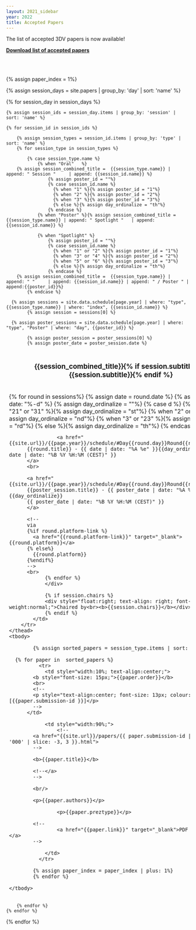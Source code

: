 ```yaml
---
layout: 2021_sidebar
year: 2022
title: Accepted Papers
---
```


The list of accepted 3DV papers is now available!

**[Download list of accepted papers]({{site.url}}/files/2022/papers_accepted.txt)**


<br><br>

{% assign paper_index = 1%}

{% assign session_days = site.papers | group_by: 'day'  | sort: 'name' %}

{% for session_day in session_days %}

	{% assign session_ids = session_day.items | group_by: 'session' | sort: 'name' %}

	{% for session_id in session_ids %}

		{% assign session_types = session_id.items | group_by: 'type' | sort: 'name' %}
		{% for session_type in session_types %}
	
			{% case session_type.name %}
				{% when "Oral"   %}
        {% assign session_combined_title = 	{{session_type.name}} | append: " Session " 	| append: {{session_id.name}} %}
					{% assign poster_id = ""%}
					{% case session_id.name %}
					  {% when "1" %}{% assign poster_id = "1"%}
					  {% when "2" %}{% assign poster_id = "2"%}
					  {% when "3" %}{% assign poster_id = "3"%}
					  {% else %}{% assign day_ordinalize = "th"%}
					{% endcase %}
				{% when "Poster" %}{% assign session_combined_title = 	{{session_type.name}} | append: " Spotlight " 	| append: {{session_id.name}} %}

				{% when "Spotlight" %}
					{% assign poster_id = ""%}
					{% case session_id.name %}
					  {% when "1" or "2" %}{% assign poster_id = "1"%}
					  {% when "3" or "4" %}{% assign poster_id = "2"%}
					  {% when "5" or "6" %}{% assign poster_id = "3"%}
					  {% else %}{% assign day_ordinalize = "th"%}
					{% endcase %}
        {% assign session_combined_title = 	{{session_type.name}} | append: " " 	| append: {{session_id.name}} | append: " / Poster " | append:{{poster_id}}%}
			{% endcase %}
		
      {% assign sessions = site.data.schedule[page.year] | where: "type", {{session_type.name}} | where: "index", {{session_id.name}} %}
			{% assign session = sessions[0] %}


<!-- Get associated poster session-->
			
      {% assign poster_sessions = site.data.schedule[page.year] | where: "type", "Poster" | where: "day", {{poster_id}} %}
<!--poster_sessions: {{poster_sessions}}-->

			{% assign poster_session = poster_sessions[0] %}
			{% assign poster_date = poster_session.date %}
<!--poster_session: {{poster_session}}
poster_date: {{poster_date}}-->

<table class="table table-striped">
	<thead>
		<tr class="bg-dark text-light" id="{{session_type.name}}{{session_id.name}}">
			<td colspan="2" style="text-align: left;">
		   		<div style="width:100%; text-align: center;">
		   			<h3>{{session_combined_title}}{% if session.subtitle %}: {{session.subtitle}}{% endif %}</h3>
		   		</div>
		   		<br>
		   		<div style="float:left;">
				{% for round in sessions%}
					{% assign date = round.date %}
					{% assign d = date | date: "%-d" %}
					{% assign day_ordinalize = ""%}
					{% case d %}
					  {% when "1" or "21" or "31" %}{% assign day_ordinalize = "st"%}
					  {% when "2" or "22" %}{% assign day_ordinalize = "nd"%}
					  {% when "3" or "23" %}{% assign day_ordinalize = "rd"%}
					  {% else %}{% assign day_ordinalize = "th"%}
					{% endcase %}

					<a href="{{site.url}}/{{page.year}}/schedule/#Day{{round.day}}Round{{round.round}}">
          {{round.title}} - {{ date | date: "%A %e" }}{{day_ordinalize}} {{ date | date: "%B %Y %H:%M (CEST)" }}
          </a>
          <br>
					
          <a href="{{site.url}}/{{page.year}}/schedule/#Day{{round.day}}Round{{round.round}}">
          {{poster_session.title}} - {{ poster_date | date: "%A %e" }}{{day_ordinalize}} 
          {{ poster_date | date: "%B %Y %H:%M (CEST)" }}
          </a>

          <!--
          via
          {%if round.platform-link %}
            <a href="{{round.platform-link}}" target="_blank">{{round.platform}}</a>
          {% else%}
            {{round.platform}}
          {%endif%}
          -->
          <br>
				{% endfor %}
				</div>

			   	{% if session.chairs %}
			   	<div style="float:right; text-align: right; font-weight:normal;">Chaired by<br><b>{{session.chairs}}</b></div>
			   	{% endif %}
			</td>
		</tr>
	</thead>
	<tbody>

			{% assign sorted_papers = session_type.items | sort: 'order' %}
			
      {% for paper in  sorted_papers %}
			  <tr>
			    <td style="width:10%; text-align:center;">
            <b style="font-size: 15px;">{{paper.order}}</b>
            <br>
            <!--
            <p style="text-align:center; font-size: 13px; colour:gray;">[{{paper.submission-id }}]</p>
            -->
          </td>

			    <td style="width:90%;"> 
			    	<!--
            <a href="{{site.url}}/papers/{{ paper.submission-id | prepend: '000' | slice: -3, 3 }}.html">
            -->

            <b>{{paper.title}}</b>

            <!--</a>
            -->

            <br/>
			    	
            <p>{{paper.authors}}</p>
 
			    	<p>{{paper.preztype}}</p>

            <!--
			    	<a href="{{paper.link}}" target="_blank">PDF (protected)</a>
            -->

			    </td>
			  </tr>
	
			{% assign paper_index = paper_index | plus: 1%}	
			{% endfor %}

	</tbody>
</table>

		{% endfor %}
	{% endfor %}
{% endfor %}

<br>
